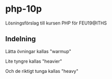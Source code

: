 # php-10p
Lösningsförslag till kursen PHP för FEU19@ITHS

## Indelning
Lätta övningar kallas "warmup"

Lite tyngre kallas "heavier"

Och de riktigt tunga kallas "heavy"


